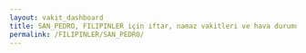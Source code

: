 ```yaml
---
layout: vakit_dashboard
title: SAN_PEDRO, FILIPINLER için iftar, namaz vakitleri ve hava durumu - ilçe/eyalet seç
permalink: /FILIPINLER/SAN_PEDRO/
---
```


<script type="text/javascript">
  var GLOBAL_COUNTRY = 'FILIPINLER';
  var GLOBAL_CITY = 'SAN_PEDRO';
  var GLOBAL_STATE = '';
  var lat = 72;
  var lon = 21;
</script>
